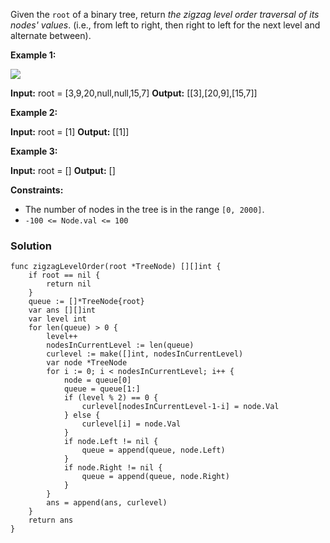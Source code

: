 Given the `root` of a binary tree, return _the zigzag level order traversal of its nodes' values_. (i.e., from left to right, then right to left for the next level and alternate between).

**Example 1:**

![](https://assets.leetcode.com/uploads/2021/02/19/tree1.jpg)

**Input:** root = [3,9,20,null,null,15,7]
**Output:** [[3],[20,9],[15,7]]

**Example 2:**

**Input:** root = [1]
**Output:** [[1]]

**Example 3:**

**Input:** root = []
**Output:** []

**Constraints:**

- The number of nodes in the tree is in the range `[0, 2000]`.
- `-100 <= Node.val <= 100`

### Solution
```
func zigzagLevelOrder(root *TreeNode) [][]int {
    if root == nil {
        return nil
    }
    queue := []*TreeNode{root}
    var ans [][]int
    var level int
    for len(queue) > 0 {
        level++
        nodesInCurrentLevel := len(queue)
        curlevel := make([]int, nodesInCurrentLevel)
        var node *TreeNode
        for i := 0; i < nodesInCurrentLevel; i++ {
            node = queue[0]
            queue = queue[1:]
            if (level % 2) == 0 {
                curlevel[nodesInCurrentLevel-1-i] = node.Val
            } else {
                curlevel[i] = node.Val
            }
            if node.Left != nil {
                queue = append(queue, node.Left)
            }
            if node.Right != nil {
                queue = append(queue, node.Right)
            }
        }
        ans = append(ans, curlevel)
    }
    return ans
}
```
